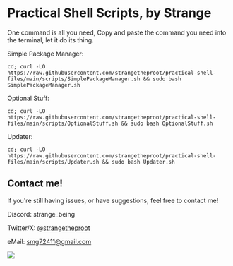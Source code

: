# Practical Shell Scripts, by Strange
One command is all you need,
Copy and paste the command you need into the terminal, let it do its thing.

Simple Package Manager:

``````
cd; curl -LO https://raw.githubusercontent.com/strangetheproot/practical-shell-files/main/scripts/SimplePackageManager.sh && sudo bash SimplePackageManager.sh
``````

Optional Stuff:

``````
cd; curl -LO https://raw.githubusercontent.com/strangetheproot/practical-shell-files/main/scripts/OptionalStuff.sh && sudo bash OptionalStuff.sh
``````

Updater:

``````
cd; curl -LO https://raw.githubusercontent.com/strangetheproot/practical-shell-files/main/scripts/Updater.sh && sudo bash Updater.sh
``````



## Contact me!
If you're still having issues, or have suggestions, feel free to contact me!

Discord: strange_being

Twitter/X: [@strangetheproot](https://twitter.com/strangetheproot)

eMail: smg72411@gmail.com


<img src=https://raw.githubusercontent.com/strangetheproot/practical-shell-files/main/assets/dance.gif>
